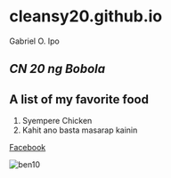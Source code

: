 # cleansy20.github.io
Gabriel O. Ipo

## *CN 20 ng Bobola*
## A list of my favorite food
  1. Syempere Chicken
  2. Kahit ano basta masarap kainin 

[Facebook](https://www.facebook.com)

![ben10](https://user-images.githubusercontent.com/122424174/211950227-d549c896-41ea-4070-8c06-1b8e9cbcbf83.png)

